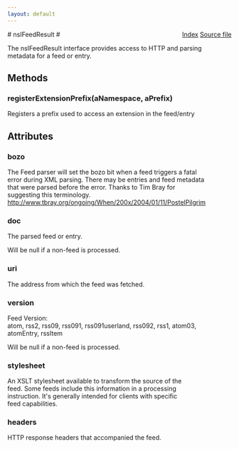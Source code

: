 ```yaml
---
layout: default
---
```

<div class='links' style='float:right'><a href="../index.html">Index</a>
<a href="http://dxr.mozilla.org/mozilla-central/source/toolkit/components/feeds/nsIFeedResult.idl">Source file</a>
</div>
# nsIFeedResult #
  
The nsIFeedResult interface provides access to HTTP and parsing  
metadata for a feed or entry.  
  

## Methods ##

### registerExtensionPrefix(aNamespace, aPrefix) ###
  
Registers a prefix used to access an extension in the feed/entry   
  

## Attributes ##

### bozo ###
   
The Feed parser will set the bozo bit when a feed triggers a fatal  
error during XML parsing. There may be entries and feed metadata  
that were parsed before the error.  Thanks to Tim Bray for  
suggesting this terminology.  
<http://www.tbray.org/ongoing/When/200x/2004/01/11/PostelPilgrim>  
  

### doc ###
  
The parsed feed or entry.   
  
Will be null if a non-feed is processed.  
  

### uri ###
   
The address from which the feed was fetched.   
  

### version ###
   
Feed Version:   
atom, rss2, rss09, rss091, rss091userland, rss092, rss1, atom03,   
atomEntry, rssItem  
  
Will be null if a non-feed is processed.  
  

### stylesheet ###
  
An XSLT stylesheet available to transform the source of the  
feed. Some feeds include this information in a processing  
instruction. It's generally intended for clients with specific  
feed capabilities.  
  

### headers ###
  
HTTP response headers that accompanied the feed.   
  
